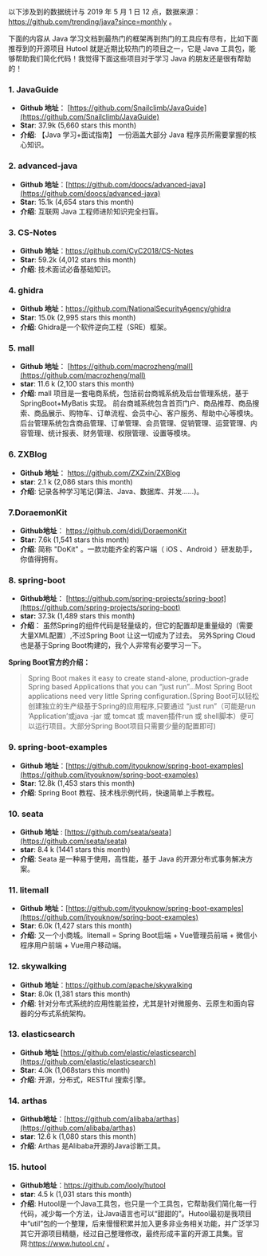 以下涉及到的数据统计与 2019 年 5 月 1 日 12 点，数据来源：<https://github.com/trending/java?since=monthly> 。

下面的内容从 Java 学习文档到最热门的框架再到热门的工具应有尽有，比如下面推荐到的开源项目 Hutool 就是近期比较热门的项目之一，它是 Java 工具包，能够帮助我们简化代码！我觉得下面这些项目对于学习 Java 的朋友还是很有帮助的！


### 1. JavaGuide

- **Github 地址**： [https://github.com/Snailclimb/JavaGuide](https://github.com/Snailclimb/JavaGuide)
- **Star**:  37.9k (5,660 stars this month)
- **介绍**: 【Java 学习+面试指南】 一份涵盖大部分 Java 程序员所需要掌握的核心知识。

### 2. advanced-java

- **Github 地址**：[https://github.com/doocs/advanced-java](https://github.com/doocs/advanced-java)
- **Star**: 15.1k (4,654 stars this month)
- **介绍**: 互联网 Java 工程师进阶知识完全扫盲。

### 3. CS-Notes

- **Github 地址**：<https://github.com/CyC2018/CS-Notes>
- **Star**: 59.2k (4,012 stars this month)
- **介绍**: 技术面试必备基础知识。

### 4. ghidra

- **Github 地址**：<https://github.com/NationalSecurityAgency/ghidra>
- **Star**: 15.0k (2,995 stars this month)
- **介绍**: Ghidra是一个软件逆向工程（SRE）框架。

### 5. mall

- **Github 地址**： [https://github.com/macrozheng/mall](https://github.com/macrozheng/mall)
- **star**: 11.6 k (2,100 stars this month)
- **介绍**: mall 项目是一套电商系统，包括前台商城系统及后台管理系统，基于 SpringBoot+MyBatis 实现。 前台商城系统包含首页门户、商品推荐、商品搜索、商品展示、购物车、订单流程、会员中心、客户服务、帮助中心等模块。 后台管理系统包含商品管理、订单管理、会员管理、促销管理、运营管理、内容管理、统计报表、财务管理、权限管理、设置等模块。

### 6. ZXBlog

- **Github 地址**： <https://github.com/ZXZxin/ZXBlog>
- **star**: 2.1 k (2,086 stars this month)
- **介绍**: 记录各种学习笔记(算法、Java、数据库、并发......)。

### 7.DoraemonKit

- **Github地址**： <https://github.com/didi/DoraemonKit>
- **Star**: 7.6k (1,541 stars this month)
- **介绍**: 简称 "DoKit" 。一款功能齐全的客户端（ iOS 、Android ）研发助手，你值得拥有。

### 8.  spring-boot

- **Github地址**： [https://github.com/spring-projects/spring-boot](https://github.com/spring-projects/spring-boot)
- **star:** 37.3k (1,489 stars this month)
- **介绍**： 虽然Spring的组件代码是轻量级的，但它的配置却是重量级的（需要大量XML配置）,不过Spring Boot 让这一切成为了过去。 另外Spring Cloud也是基于Spring Boot构建的，我个人非常有必要学习一下。

**Spring Boot官方的介绍：**

> Spring Boot makes it easy to create stand-alone, production-grade Spring based Applications that you can “just run”…Most Spring Boot applications need very little Spring configuration.(Spring Boot可以轻松创建独立的生产级基于Spring的应用程序,只要通过 “just run”（可能是run ‘Application’或java -jar 或 tomcat 或 maven插件run 或 shell脚本）便可以运行项目。大部分Spring Boot项目只需要少量的配置即可)

### 9. spring-boot-examples

- **Github 地址**：[https://github.com/ityouknow/spring-boot-examples](https://github.com/ityouknow/spring-boot-examples)
- **Star**: 12.8k (1,453 stars this month)
- **介绍**:  Spring Boot 教程、技术栈示例代码，快速简单上手教程。

### 10. seata

- **Github 地址** : [https://github.com/seata/seata](https://github.com/seata/seata)
- **star**: 8.4 k (1441 stars this month)
- **介绍**:  Seata 是一种易于使用，高性能，基于 Java 的开源分布式事务解决方案。

### 11. litemall

- **Github 地址**：[https://github.com/ityouknow/spring-boot-examples](https://github.com/ityouknow/spring-boot-examples)
- **Star**: 6.0k (1,427 stars this month)
- **介绍**:  又一个小商城。litemall = Spring Boot后端 + Vue管理员前端 + 微信小程序用户前端 + Vue用户移动端。

### 12. skywalking

- **Github 地址**：<https://github.com/apache/skywalking>
- **Star**: 8.0k (1,381 stars this month)
- **介绍**:  针对分布式系统的应用性能监控，尤其是针对微服务、云原生和面向容器的分布式系统架构。

### 13. elasticsearch

- **Github 地址**  [https://github.com/elastic/elasticsearch](https://github.com/elastic/elasticsearch)
- **Star**: 4.0k (1,068stars this month)
- **介绍**: 开源，分布式，RESTful 搜索引擎。

### 14.  arthas

- **Github地址**：[https://github.com/alibaba/arthas](https://github.com/alibaba/arthas)
- **star**: 12.6 k (1,080 stars this month)
- **介绍**: Arthas 是Alibaba开源的Java诊断工具。

### 15. hutool

- **Github地址**：<https://github.com/looly/hutool>
- **star**: 4.5 k (1,031 stars this month)
- **介绍**: Hutool是一个Java工具包，也只是一个工具包，它帮助我们简化每一行代码，减少每一个方法，让Java语言也可以“甜甜的”。Hutool最初是我项目中“util”包的一个整理，后来慢慢积累并加入更多非业务相关功能，并广泛学习其它开源项目精髓，经过自己整理修改，最终形成丰富的开源工具集。官网:<https://www.hutool.cn/> 。